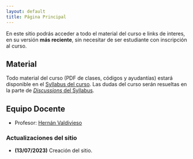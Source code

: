 ```yaml
---
layout: default
title: Página Principal
---
```


En este sitio podrás acceder a todo el material del curso e links de interes, en su versión **más reciente**, sin necesitar de ser estudiante con inscripción al curso.


## Material

Todo material del curso (PDF de clases, códigos y ayudantías) estará disponible en el [Syllabus del curso](https://github.com/PUC-Infovis/Syllabus-2023-2). Las dudas del curso serán resueltas en la parte de [_Discussions_ del Syllabus](https://github.com/PUC-Infovis/Syllabus-2023-2/discussions).



## Equipo Docente

- Profesor: [Hernán Valdivieso](https://hernan4444.github.io/)


### Actualizaciones del sitio


- **(13/07/2023)** Creación del sitio.